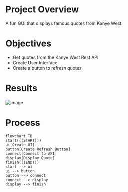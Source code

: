 # Project Overview
A fun GUI that displays famous quotes from Kanye West. 


# Objectives
- Get quotes from the Kanye West Rest API
- Create User Interface
- Create a button to refresh quotes

# Results
![image](https://github.com/frantzalexander/kanye_app/assets/128331579/4cee4751-937e-4de2-9f51-f3b78fc56bb1)


# Process
```mermaid
flowchart TD
start(((START)))
ui[Create UI]
button[Create Refresh Button]
connect[Connect to API]
display[Display Quote]
finish(((END)))
start --> ui
ui --> button
button --> connect
connect --> display
display --> finish
